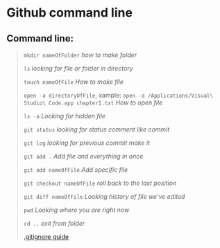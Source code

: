 # Github command line
## Command line:
> ``mkdir nameOfFolder`` _how to make folder_
> 
> ``ls`` _looking for file or folder in directory_
>
> ``touch nameOfFile`` _How to make file_
>
> ``open -a directoryOfFile``, xample: ``open -a /Applications/Visual\ Studio\ Code.app chapter1.txt`` _How to open file_
>
>  ``ls -a`` _Looking for hidden file_
>
> ``git status`` _looking for status comment like commit_
>
> ``git log`` _looking for previous commit make it_
>
> ``git add .`` _Add file and everything in once_
>
> ``git add nameOfFile`` _Add specific file_
>
> ``git checkout nameOfFile`` _roll back to the last position_
>
> ``git diff nameOfFile`` _Looking history of file we've edited_
>
> ``pwd`` _Looking where you are right now_
>
> ``cd ..`` _exit from folder_
>
> [.gitignore guide](https://github.com/github/gitignore)
